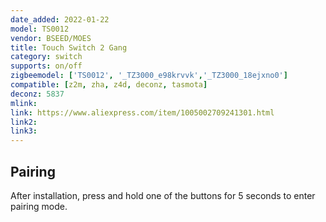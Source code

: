 ```yaml
---
date_added: 2022-01-22
model: TS0012
vendor: BSEED/MOES
title: Touch Switch 2 Gang
category: switch
supports: on/off
zigbeemodel: ['TS0012', '_TZ3000_e98krvvk','_TZ3000_18ejxno0']
compatible: [z2m, zha, z4d, deconz, tasmota]
deconz: 5837
mlink:
link: https://www.aliexpress.com/item/1005002709241301.html
link2: 
link3: 
---
```


## Pairing 
After installation, press and hold one of the buttons for 5 seconds to enter pairing mode.
